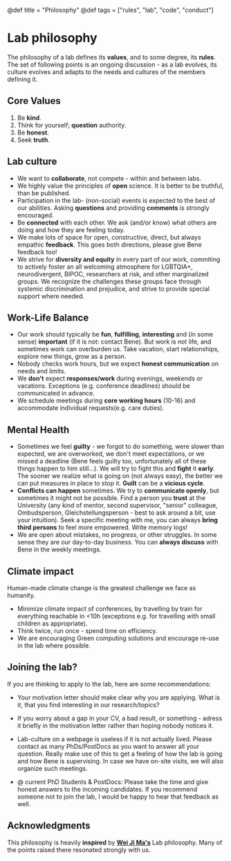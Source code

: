 @def title = "Philosophy"
@def tags = ["rules", "lab", "code", "conduct"]

# Lab philosophy 

The philosophy of a lab defines its **values**, and to some degree, its **rules**. The set of following points is an ongoing discussion - as a lab evolves, its culture evolves and adapts to the needs and cultures of the members defining it.

## Core Values
1. Be **kind**.
1. Think for yourself; **question** authority.
1. Be **honest**.
1. Seek **truth**.


## Lab culture
- We want to **collaborate**, not compete - within and between labs.
- We highly value the principles of **open** science. It is better to be truthful, than be published.
- Participation in the lab- (non-social) events is expected to the best of our abilities. Asking **questions** and providing **comments** is strongly encouraged.
- Be **connected** with each other. We ask (and/or know) what others are doing and how they are feeling today.
- We make lots of space for open, constructive, direct, but always empathic **feedback**. This goes both directions, please give Bene feedback too!
- We strive for **diversity and equity** in every part of our work, commiting to actively foster an all welcoming atmosphere for LGBTQIA+, neurodivergent, BIPOC, researchers at risk, and other marginalized groups. We recognize the challenges these groups face through systemic discrimination and prejudice, and strive to provide special support where needed.

## Work-Life Balance
- Our work should typically be **fun**, **fulfilling**, **interesting** and (in some sense) **important** (if it is not: contact Bene). But work is not life, and sometimes work can overburden us. Take vacation, start relationships, explore new things, grow as a person.
- Nobody checks work hours, but we expect **honest communication** on needs and limits.
- We **don't** expect **responses/work** during evenings, weekends or vacations. Exceptions (e.g. conference deadlines) should be communicated in advance.
- We schedule meetings during **core working hours** (10-16) and accommodate individual requests(e.g. care duties).

## Mental Health
- Sometimes we feel **guilty** - we forgot to do something, were slower than expected, we are overworked, we don't meet expectations, or we missed a deadline (Bene feels guilty too, unfortunately all of these things happen to him still...). We will try to fight this and **fight** it **early**. The sooner we realize what is going on (not always easy), the better we can put measures in place to stop it. **Guilt** can be a **vicious cycle**.
- **Conflicts can happen** sometimes. We try to **communicate openly**, but sometimes it might not be possible. Find a person you **trust** at the University (any kind of mentor, second supervisor, "senior" colleague, Ombudsperson, Gleichstellungsperson - best to ask around a bit, use your intuition). Seek a specific meeting with me, you can always **bring third persons** to feel more empowered. Write memory logs!
- We are open about mistakes, no progress, or other struggles. In some sense they are our day-to-day business. You can **always discuss** with Bene in the weekly meetings.

## Climate impact
Human-made climate change is the greatest challenge we face as humanity.
- Minimize climate impact of conferences, by travelling by train for everything reachable in <10h (exceptions e.g. for travelling with small children as appropriate).
- Think twice, run once - spend time on efficiency.
- We are encouraging Green computing solutions and encourage re-use in the lab where possible.

## Joining the lab?
If you are thinking to apply to the lab, here are some recommendations:
- Your motivation letter should make clear why you are applying. What is it, that you find interesting in our research/topics?
- If you worry about a gap in your CV, a bad result, or something - adress it briefly in the motivation letter rather than hoping nobody notices it.
- Lab-culture on a webpage is useless if it is not actually lived. Please contact as many PhDs/PostDocs as you want to answer all your question. Really make use of this to get a feeling of how the lab is going and how Bene is supervising. In case we have on-site visits, we will also organize such meetings.

- @ current PhD Students & PostDocs: Please take the time and give honest answers to the incoming candidates. If you recommend someone not to join the lab, I would be happy to hear that feedback as well.

## Acknowledgments
This philosophy is heavily **inspired** by [**Wei Ji Ma's**](https://docs.google.com/document/d/1f6foaCkHiCkPKjO0gdKkkdm2dn1EKn5xRKZv-Ut5Dg4/) Lab philosophy. Many of the points raised there resonated strongly with us.

